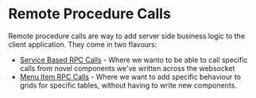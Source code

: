 # Remote Procedure Calls

Remote procedure calls are way to add server side business logic to the client application. They come in two flavours:

* [Service Based RPC Calls](service.md) - Where we wanto to be able to call specific calls from novel components we've written across the websocket
* [Menu Item RPC Calls](Menu_items.md) - Where we want to add specific behaviour to grids for specific tables, without having to write new components. 